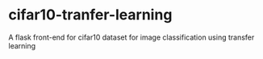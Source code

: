 # cifar10-tranfer-learning
A flask front-end for cifar10 dataset for image classification using transfer learning
